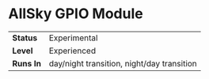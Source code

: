 # AllSky GPIO Module

|   |   |
| ------------ | ------------ |
| **Status**  | Experimental  |
| **Level**  | Experienced  |
| **Runs In**  | day/night transition, night/day transition  |

